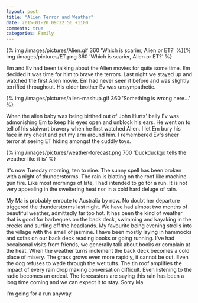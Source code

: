 ```yaml
---
layout: post
title: "Alien Terror and Weather"
date: 2015-01-20 09:22:56 +1100
comments: true
categories: Family
---
```

{% img /images/pictures/Alien.gif 360 'Which is scarier, Alien or ET?' %}{% img /images/pictures/ET.png 360 'Which is scarier, Alien or ET?' %}

Em and Ev had been talking about the Alien movies for quite some time. Em decided it was time for him to brave the terrors. Last night we stayed up and watched the first Alien movie. Em had never seen it before and was slightly terrified throughout. His older brother Ev was unsympathetic. 

{% img /images/pictures/alien-mashup.gif 360 'Something is wrong here...' %}

When the alien baby was being birthed out of John Hurts' belly Ev was admonishing Em to keep his eyes open and unblock his ears. He went on to tell of his stalwart bravery when he first watched Alien. I let Em bury his face in my chest and put my arm around him. I remembered Ev's sheer terror at seeing ET hiding amongst the cuddly toys.

{% img /images/pictures/weather-forecast.png 700 'Duckduckgo tells the weather like it is' %}

It's now Tuesday morning, ten to nine. The sunny spell has been broken with a night of thunderstorms. The rain is blatting on the roof like machine gun fire. Like most mornings of late, I had intended to go for a run. It is not very appealing in the sweltering heat nor in a cold hard deluge of rain. 

My Ma is probably enroute to Australia by now. No doubt her departure triggered the thunderstorms last night. We have had almost two months of beautiful weather, admittedly far too hot. It has been the kind of weather that is good for barbeques on the back deck, swimming and kayaking in the creeks and surfing off the headlands. My favourite being evening strolls into the village with the smell of jasmine. I have been mostly laying in hammocks and sofas on our back deck reading books or going running. I've had occaisonal visits from friends, we generally talk about books or complain at the heat. When the weather turns inclement the back deck becomes a cold place of misery. The grass grows even more rapidly, it cannot be cut. Even the dog refuses to wade through the wet tufts. The tin roof amplifies the impact of every rain drop making conversation difficult. Even listening to the radio becomes an ordeal. The forecasters are saying this rain has been a long time coming and we can expect it to stay. Sorry Ma.

I'm going for a run anyway.

